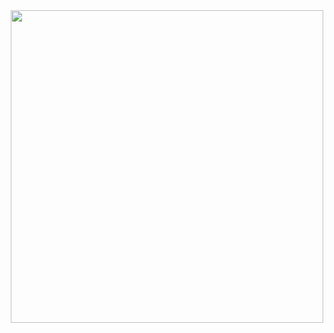 <div id="header" align="center">
  <img src="https://media.giphy.com/media/jwFbMfYthIM6pttfjF/giphy.gif" width="500"/>
</div>
